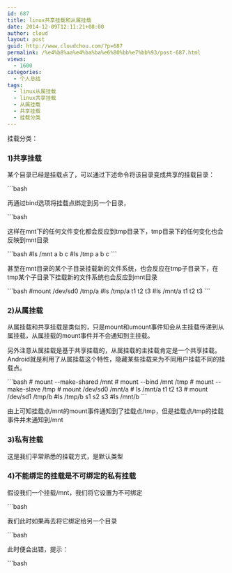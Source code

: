 ```yaml
---
id: 687
title: linux共享挂载和从属挂载
date: 2014-12-09T12:11:21+08:00
author: cloud
layout: post
guid: http://www.cloudchou.com/?p=687
permalink: /%e4%b8%aa%e4%ba%ba%e6%80%bb%e7%bb%93/post-687.html
views:
  - 1600
categories:
  - 个人总结
tags:
  - linux从属挂载
  - linux共享挂载
  - 从属挂载
  - 共享挂载
  - 挂载分类
---
```

<p>挂载分类：</p>


  <h3>1)共享挂载 </h3>
  <p>某个目录已经是挂载点了，可以通过下述命令将该目录变成共享的挂载目录：</p>
  ```bash
  <p>再通过bind选项将挂载点绑定到另一个目录，</p>
  ```bash
  <p>这样在mnt下的任何文件变化都会反应到tmp目录下，tmp目录下的任何变化也会反映到mnt目录</p>
```bash
#ls /mnt
a b c
#ls /tmp
a b c
```
<p>甚至在mnt目录的某个子目录挂载新的文件系统，也会反应在tmp子目录下，在tmp某个子目录下挂载新的文件系统也会反应到mnt目录</p>
```bash
#mount /dev/sd0  /tmp/a
#ls /tmp/a
t1 t2 t3
#ls /mnt/a
t1 t2 t3
``` 


  <h3>2)从属挂载</h3>
  <p>从属挂载和共享挂载是类似的，只是mount和umount事件知会从主挂载传递到从属挂载，从属挂载的mount事件并不会通知到主挂载。</p>
  <p>另外注意从属挂载是基于共享挂载的，从属挂载的主挂载肯定是一个共享挂载。Android就是利用了从属挂载这个特性，隐藏某些挂载来为不同用户挂载不同的挂载点。</p>
```bash
# mount --make-shared /mnt
# mount --bind /mnt /tmp
# mount --make-slave /tmp
# mount /dev/sd0 /mnt/a
# ls /mnt/a
  t1 t2 t3
# mount /dev/sd1 /tmp/b
#ls /tmp/b
   s1 s2 s3   
#ls /mnt/b  
```
<p>由上可知挂载点/mnt的mount事件通知到了挂载点/tmp，但是挂载点/tmp的挂载事件并未通知到/mnt</p>


  <h3>3)私有挂载</h3>
  <p>这是我们平常熟悉的挂载方式，是默认类型</p>


  <h3>4)不能绑定的挂载是不可绑定的私有挂载</h3>
  <p>假设我们一个挂载/mnt，我们将它设置为不可绑定</p>
  ```bash
  <p>我们此时如果再去将它绑定给另一个目录</p>
  ```bash
  <p>此时便会出错，提示：</p>
  ```bash


